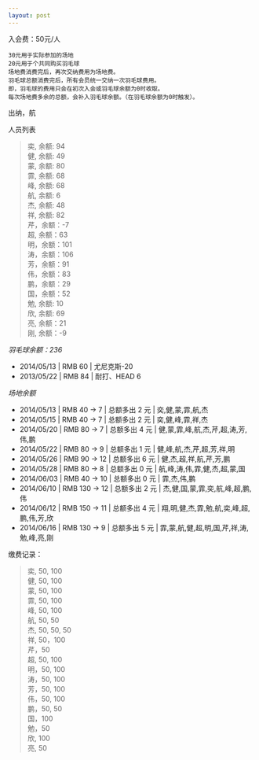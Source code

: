 ```yaml
---
layout: post
---
```



入会费：50元/人

    30元用于实际参加的场地   
    20元用于个共同购买羽毛球  
    场地费消费完后，再次交纳费用为场地费。  
    羽毛球总额消费完后，所有会员统一交纳一次羽毛球费用。  
	即，羽毛球的费用只会在初次入会或羽毛球余额为0时收取。  
	每次场地费多余的总额，会补入羽毛球余额。（在羽毛球余额为0时触发）。
出纳，航

人员列表
> 奕, 余额: 94  
> 健, 余额: 49  
> 蒙, 余额: 80  
> 霏, 余额: 68  
> 峰, 余额: 68  
> 航, 余额: 6  
> 杰, 余额: 48  
> 祥, 余额: 82  
> 芹，余额：-7  
> 超, 余额：63  
> 明，余额：101  
> 涛，余额：106  
> 芳，余额：91  
> 伟，余额：83  
> 鹏，余额：29   
> 国，余额：52   
> 勉, 余额: 10  
> 欣, 余额: 69      
> 亮, 余额：21  
> 刚, 余额：-9

*羽毛球余额：236*   

- 2014/05/13 | RMB 60 | 尤尼克斯-20  
- 2013/05/22 | RMB 84 | 耐打、HEAD 6   

*场地余额*

- 2014/05/13 | RMB 40 -> 7  | 总额多出 2 元 | 奕,健,蒙,霏,航,杰  
- 2014/05/15 | RMB 40 -> 7  | 总额多出 2 元 | 奕,健,峰,霏,祥,杰  
- 2014/05/20 | RMB 80 -> 7  | 总额多出 4 元 | 健,蒙,霏,峰,航,杰,芹,超,涛,芳,伟,鹏 
- 2014/05/22 | RMB 80 -> 9  | 总额多出 1 元 | 健,峰,航,杰,芹,超,芳,祥,明
- 2014/05/26 | RMB 90 -> 12 | 总额多出 6 元 | 健,杰,超,祥,航,芹,芳,鹏
- 2014/05/28 | RMB 80 -> 8  | 总额多出 0 元 | 航,峰,涛,伟,霏,健,杰,超,蒙,国  
- 2014/06/03 | RMB 40 -> 10 | 总额多出 0 元 | 霏,杰,伟,鹏  
- 2014/06/10 | RMB 130 -> 12 | 总额多出 2 元 | 杰,健,国,蒙,霏,奕,航,峰,超,鹏,伟 
- 2014/06/12 | RMB 150 -> 11  | 总额多出 4 元 | 翔,明,健,杰,霏,勉,航,奕,峰,超,鹏,伟,芳,欣  
- 2014/06/16 | RMB 130 -> 9 | 总额多出 5 元 | 霏,蒙,航,健,超,明,国,芹,祥,涛,勉,峰,亮,刚


缴费记录：
> 奕, 50, 100  
> 健, 50, 100  
> 蒙, 50, 100  
> 霏, 50, 100  
> 峰, 50, 100  
> 航, 50, 50  
> 杰, 50, 50, 50   
> 祥, 50，100  
> 芹，50  
> 超, 50, 100    
> 明，50, 100  
> 涛，50, 100    
> 芳，50, 100    
> 伟，50, 100   
> 鹏，50, 50    
> 国，100  
> 勉，50   
> 欣, 100  
> 亮, 50
